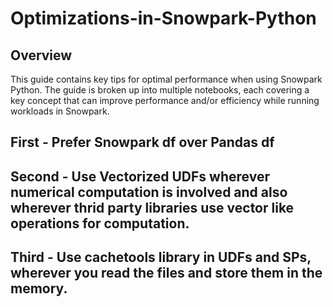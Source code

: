 # Optimizations-in-Snowpark-Python

## Overview

This guide contains key tips for optimal performance when using Snowpark Python.  The guide is broken up into multiple notebooks, each covering a key concept that can improve performance and/or efficiency while running workloads in Snowpark.  

## First - Prefer Snowpark df over Pandas df


## Second - Use Vectorized UDFs wherever numerical computation is involved and also wherever thrid party libraries use vector like operations for computation.


## Third - Use cachetools library in UDFs and SPs, wherever you read the files and store them in the memory.


